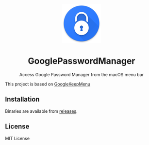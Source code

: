<p align="center">
  <img width="128" src="https://github.com/MuntashirAkon/GooglePasswordManager/blob/master/IconTemplate_original.png" />
</p>
<h1 align="center">GooglePasswordManager</h1>
<p align="center">Access Google Password Manager from the macOS menu bar</p>


This project is based on [GoogleKeepMenu](https://github.com/brechtm/GoogleKeepMenu)

## Installation

Binaries are available from [releases](https://github.com/MuntashirAkon/GooglePasswordManager/releases).

## License

MIT License

